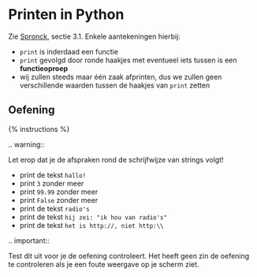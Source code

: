 # Printen in Python
Zie [Spronck](http://www.spronck.net/pythonbook/pythonboek.pdf), sectie 3.1. Enkele aantekeningen hierbij:

- `print` is inderdaad een functie
- `print` gevolgd door ronde haakjes met eventueel iets tussen is een **functieoproep**
- wij zullen steeds maar één zaak afprinten, dus we zullen geen verschillende waarden tussen de haakjes van `print` zetten

## Oefening
{% instructions %}

.. warning::

   Let erop dat je de afspraken rond de schrijfwijze van strings volgt!

- print de tekst `hallo!`
- print `3` zonder meer
- print `99.99` zonder meer
- print `False` zonder meer
- print de tekst `radio's`
- print de tekst `hij zei: "ik hou van radio's"`
- print de tekst `het is http://, niet http:\\`

.. important::

   Test dit uit voor je de oefening controleert. Het heeft geen zin de oefening te controleren als je een foute weergave op je scherm ziet.
